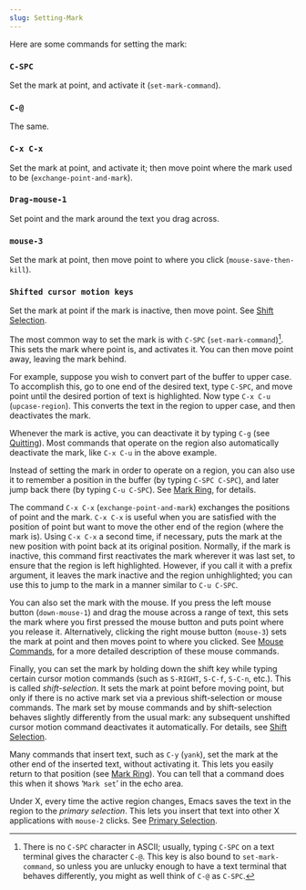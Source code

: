 ```yaml
---
slug: Setting-Mark
---
```


Here are some commands for setting the mark:

### `C-SPC`

Set the mark at point, and activate it (`set-mark-command`).

### `C-@`

The same.

### `C-x C-x`

Set the mark at point, and activate it; then move point where the mark used to be (`exchange-point-and-mark`).

### `Drag-mouse-1`

Set point and the mark around the text you drag across.

### `mouse-3`

Set the mark at point, then move point to where you click (`mouse-save-then-kill`).

### `Shifted cursor motion keys`

Set the mark at point if the mark is inactive, then move point. See [Shift Selection](Shift-Selection).

The most common way to set the mark is with `C-SPC` (`set-mark-command`)[^1]. This sets the mark where point is, and activates it. You can then move point away, leaving the mark behind.

For example, suppose you wish to convert part of the buffer to upper case. To accomplish this, go to one end of the desired text, type `C-SPC`, and move point until the desired portion of text is highlighted. Now type `C-x C-u` (`upcase-region`). This converts the text in the region to upper case, and then deactivates the mark.

Whenever the mark is active, you can deactivate it by typing `C-g` (see [Quitting](Quitting)). Most commands that operate on the region also automatically deactivate the mark, like `C-x C-u` in the above example.

Instead of setting the mark in order to operate on a region, you can also use it to remember a position in the buffer (by typing `C-SPC C-SPC`), and later jump back there (by typing `C-u C-SPC`). See [Mark Ring](Mark-Ring), for details.

The command `C-x C-x` (`exchange-point-and-mark`) exchanges the positions of point and the mark. `C-x C-x` is useful when you are satisfied with the position of point but want to move the other end of the region (where the mark is). Using `C-x C-x` a second time, if necessary, puts the mark at the new position with point back at its original position. Normally, if the mark is inactive, this command first reactivates the mark wherever it was last set, to ensure that the region is left highlighted. However, if you call it with a prefix argument, it leaves the mark inactive and the region unhighlighted; you can use this to jump to the mark in a manner similar to `C-u C-SPC`.

You can also set the mark with the mouse. If you press the left mouse button (`down-mouse-1`) and drag the mouse across a range of text, this sets the mark where you first pressed the mouse button and puts point where you release it. Alternatively, clicking the right mouse button (`mouse-3`) sets the mark at point and then moves point to where you clicked. See [Mouse Commands](Mouse-Commands), for a more detailed description of these mouse commands.

Finally, you can set the mark by holding down the shift key while typing certain cursor motion commands (such as `S-RIGHT`, `S-C-f`, `S-C-n`, etc.). This is called *shift-selection*. It sets the mark at point before moving point, but only if there is no active mark set via a previous shift-selection or mouse commands. The mark set by mouse commands and by shift-selection behaves slightly differently from the usual mark: any subsequent unshifted cursor motion command deactivates it automatically. For details, see [Shift Selection](Shift-Selection).

Many commands that insert text, such as `C-y` (`yank`), set the mark at the other end of the inserted text, without activating it. This lets you easily return to that position (see [Mark Ring](Mark-Ring)). You can tell that a command does this when it shows ‘`Mark set`’ in the echo area.

Under X, every time the active region changes, Emacs saves the text in the region to the *primary selection*. This lets you insert that text into other X applications with `mouse-2` clicks. See [Primary Selection](Primary-Selection).

[^1]: There is no `C-SPC` character in ASCII; usually, typing `C-SPC` on a text terminal gives the character `C-@`. This key is also bound to `set-mark-command`, so unless you are unlucky enough to have a text terminal that behaves differently, you might as well think of `C-@` as `C-SPC`.
